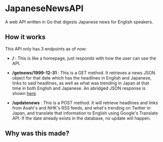 # JapaneseNewsAPI
A web API written in Go that digests Japanese news for English speakers.

## How it works
This API only has 3 endpoints as of now:
* **/** : This is like a homepage, just responds with how the user can use the API.
* **/getnews/1999-12-31** : This is a GET method. It retrieves a news JSON object for that date which has the headlines in English and Japanese, links to said headlines, as well as what was trending in Japan at that time in both English and Japanese. An abridged JSON response is shown [here](https://github.com/travis-james/JapaneseNewsAPI/blob/main/sample.png).

* **/updatenews** : This is a POST method. It will retrieve headlines and links from Asahi's and NHK's RSS feeds, and what's trending on Twitter in Japan, and translate that information to English using Google's Translate API. If the date already exists in the database, no update will happen.

## Why was this made?
